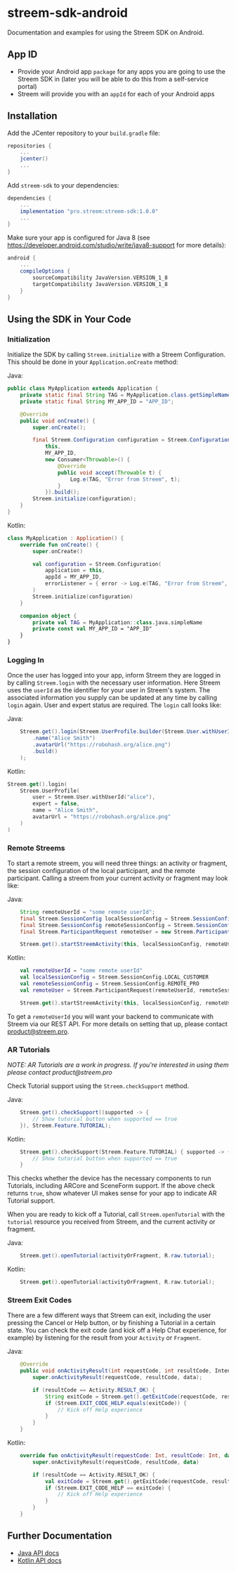 # streem-sdk-android

Documentation and examples for using the Streem SDK on Android.

## App ID

-   Provide your Android app `package` for any apps you are going to use the Streem SDK in (later you will be able to do this from a self-service portal)
-   Streem will provide you with an `appId` for each of your Android apps

## Installation

Add the JCenter repository to your `build.gradle` file:

```gradle
repositories {
    ...
    jcenter()
    ...
}
```

Add `streem-sdk` to your dependencies:

```gradle
dependencies {
    ...
    implementation "pro.streem:streem-sdk:1.0.0"
    ...
}
```

Make sure your app is configured for Java 8 (see https://developer.android.com/studio/write/java8-support for more details):

```gradle
android {
    ...
    compileOptions {
        sourceCompatibility JavaVersion.VERSION_1_8
        targetCompatibility JavaVersion.VERSION_1_8
    }
}
```

## Using the SDK in Your Code

### Initialization

Initialize the SDK by calling `Streem.initialize` with a Streem Configuration. This should be done in your `Application.onCreate` method:

Java:

```java
public class MyApplication extends Application {
    private static final String TAG = MyApplication.class.getSimpleName();
    private static final String MY_APP_ID = "APP_ID";

    @Override
    public void onCreate() {
        super.onCreate();

        final Streem.Configuration configuration = Streem.Configuration.builder(
            this,
            MY_APP_ID,
            new Consumer<Throwable>() {
                @Override
                public void accept(Throwable t) {
                    Log.e(TAG, "Error from Streem", t);
                }
            }).build();
        Streem.initialize(configuration);
    }
}
```

Kotlin:

```kotlin
class MyApplication : Application() {
    override fun onCreate() {
        super.onCreate()

        val configuration = Streem.Configuration(
            application = this,
            appId = MY_APP_ID,
            errorListener = { error -> Log.e(TAG, "Error from Streem", error) }
        )
        Streem.initialize(configuration)
    }

    companion object {
        private val TAG = MyApplication::class.java.simpleName
        private const val MY_APP_ID = "APP_ID"
    }
}
```

### Logging In

Once the user has logged into your app, inform Streem they are logged in by calling `Streem.login` with the necessary user information. Here Streem uses the `userId` as the identifier for your user in Streem's system. The associated information you supply can be updated at any time by calling `login` again. User and expert status are required. The `login` call looks like:

Java:

```java
    Streem.get().login(Streem.UserProfile.builder(Streem.User.withUserId("alice"), false)
        .name("Alice Smith")
        .avatarUrl("https://robohash.org/alice.png")
        .build()
    );
```

Kotlin:

```kotlin
Streem.get().login(
    Streem.UserProfile(
        user = Streem.User.withUserId("alice"),
        expert = false,
        name = "Alice Smith",
        avatarUrl = "https://robohash.org/alice.png"
    )
)
```

### Remote Streems

To start a remote streem, you will need three things: an activity or fragment, the session configuration of the local participant, and the remote participant. Calling a streem from your current activity or fragment may look like:

Java:

```java
    String remoteUserId = "some remote userId";
    final Streem.SessionConfig localSessionConfig = Streem.SessionConfig.LOCAL_CUSTOMER;
    final Streem.SessionConfig remoteSessionConfig = Streem.SessionConfig.REMOTE_PRO;
    final Streem.ParticipantRequest remoteUser = new Streem.ParticipantRequest(remoteUserId, remoteSessionConfig);

    Streem.get().startStreemActivity(this, localSessionConfig, remoteUser);
```

Kotlin:

```kotlin
    val remoteUserId = "some remote userId"
    val localSessionConfig = Streem.SessionConfig.LOCAL_CUSTOMER
    val remoteSessionConfig = Streem.SessionConfig.REMOTE_PRO
    val remoteUser = Streem.ParticipantRequest(remoteUserId, remoteSessionConfig)

    Streem.get().startStreemActivity(this, localSessionConfig, remoteUser)
```

To get a `remoteUserId` you will want your backend to communicate with Streem via our REST API. For more details on setting that up, please contact product@streem.pro.

### AR Tutorials

_NOTE: AR Tutorials are a work in progress. If you're interested in using them please contact product@streem.pro_

Check Tutorial support using the `Streem.checkSupport` method.

Java:

```java
    Streem.get().checkSupport((supported -> {
        // Show tutorial button when supported == true
    }), Streem.Feature.TUTORIAL);
```

Kotlin:

```kotlin
    Streem.get().checkSupport(Streem.Feature.TUTORIAL) { supported -> {
        // Show tutorial button when supported == true
    }
```

This checks whether the device has the necessary components to run Tutorials, including ARCore and SceneForm support. If the above check returns `true`, show whatever UI makes sense for your app to indicate AR Tutorial support.

When you are ready to kick off a Tutorial, call `Streem.openTutorial` with the `tutorial` resource you received from Streem, and the current activity or fragment.

Java:

```java
    Streem.get().openTutorial(activityOrFragment, R.raw.tutorial);
```

Kotlin:

```kotlin
    Streem.get().openTutorial(activityOrFragment, R.raw.tutorial);
```

### Streem Exit Codes

There are a few different ways that Streem can exit, including the user pressing the Cancel or Help button, or by finishing a Tutorial in a certain state. You can check the exit code (and kick off a Help Chat experience, for example) by listening for the result from your `Activity` or `Fragment`.

Java:

```java
    @Override
    public void onActivityResult(int requestCode, int resultCode, Intent data) {
        super.onActivityResult(requestCode, resultCode, data);

        if (resultCode == Activity.RESULT_OK) {
            String exitCode = Streem.get().getExitCode(requestCode, resultCode, data);
            if (Streem.EXIT_CODE_HELP.equals(exitCode)) {
                // Kick off Help experience
            }
        }
    }
```

Kotlin:

```kotlin
    override fun onActivityResult(requestCode: Int, resultCode: Int, data: Intent?) {
        super.onActivityResult(requestCode, resultCode, data)

        if (resultCode == Activity.RESULT_OK) {
            val exitCode = Streem.get().getExitCode(requestCode, resultCode, data)
            if (Streem.EXIT_CODE_HELP == exitCode) {
                // Kick off Help experience
            }
        }
    }
```

## Further Documentation

-   [Java API docs](https://streem.github.io/streem-sdk-android/api/java/)
-   [Kotlin API docs](https://streem.github.io/streem-sdk-android/api/kotlin/)
